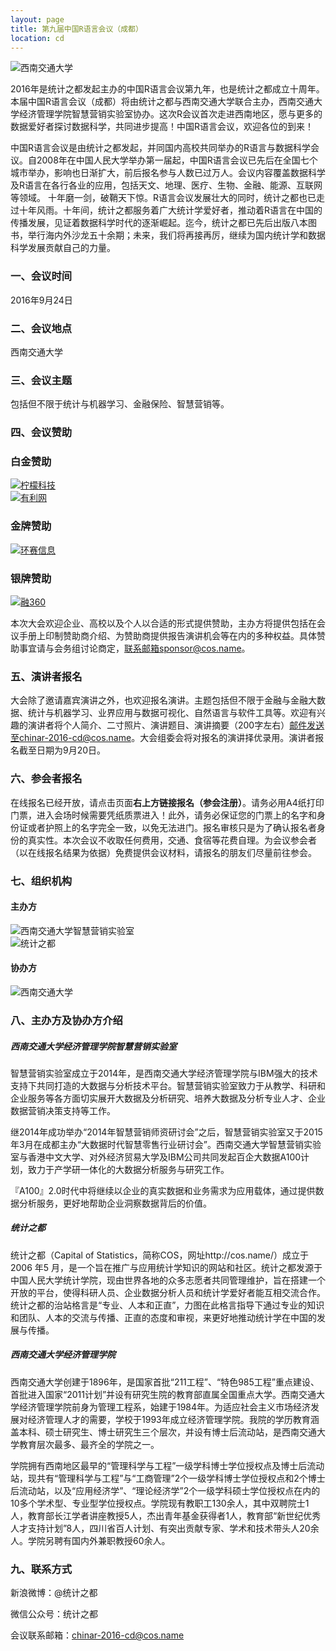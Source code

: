 ```yaml
---
layout: page
title: 第九届中国R语言会议（成都）
location: cd
---
```


<!-- picture -->
<div class="row">
  <div class="col-md-10 col-md-offset-1 text-center">
    <img src="{{ '/img/xinanjiaotong.jpg' | prepend: site.baseurl }}" alt="西南交通大学" class="img-responsive" />
  </div>
</div>

2016年是统计之都发起主办的中国R语言会议第九年，也是统计之都成立十周年。本届中国R语言会议（成都）将由统计之都与西南交通大学联合主办，西南交通大学经济管理学院智慧营销实验室协办。这次R会议首次走进西南地区，愿与更多的数据爱好者探讨数据科学，共同进步提高！中国R语言会议，欢迎各位的到来！

中国R语言会议是由统计之都发起，并同国内高校共同举办的R语言与数据科学会议。自2008年在中国人民大学举办第一届起，中国R语言会议已先后在全国七个城市举办，影响也日渐扩大，前后报名参与人数已过万人。会议内容覆盖数据科学及R语言在各行各业的应用，包括天文、地理、医疗、生物、金融、能源、互联网等领域。
十年磨一剑，破鞘天下惊。R语言会议发展壮大的同时，统计之都也已走过十年风雨。十年间，统计之都服务着广大统计学爱好者，推动着R语言在中国的传播发展，见证着数据科学时代的逐渐崛起。迄今，统计之都已先后出版八本图书，举行海内外沙龙五十余期；未来，我们将再接再厉，继续为国内统计学和数据科学发展贡献自己的力量。

### 一、会议时间

2016年9月24日

### 二、会议地点

西南交通大学

### 三、会议主题

包括但不限于统计与机器学习、金融保险、智慧营销等。

### 四、会议赞助

<h3 class ="text-center">白金赞助</h3>

<div class="row">
  <div class="col-md-3 col-md-offset-2 aligncenter client">
    <a href="http://www.lemoncome.com/" title="柠檬科技" target="_blank">
      <img src="{{ '/img/zanzhu-ningmengkeji.jpg' | prepend: site.qiniubaseurl }}" alt="柠檬科技" class="img-responsive center-block" />
    </a>
  </div>

  <div class="col-md-3 col-md-offset-1 aligncenter client">
    <a href="http://www.yooli.com/" title="有利网" target="_blank">
      <img src="{{ '/img/zanzhu-youli.jpg' | prepend: site.qiniubaseurl }}" alt="有利网" class="img-responsive center-block" />
    </a>
  </div>
</div>


<h3 class="text-center">金牌赞助</h3>

<div class="row">

  <div class="col-md-6 col-md-offset-3 text-center">
    <a href="http://www.hansyinfo.com/" title="环赛信息 " target="_blank">
      <img src="{{ '/img/zanzhu-huansai.jpg' | prepend: site.baseurl }}" alt="环赛信息" class="img-responsive center-block" />
    </a>
  </div>
  
</div>

<h3 class="text-center">银牌赞助</h3>

<div class="row">

  <div class="col-md-4 col-md-offset-4 text-center">
    <a href="http://www.rong360.com/" title="融360 " target="_blank">
      <img src="{{ '/img/zanzhu-rong360.jpg' | prepend: site.baseurl }}" alt="融360 " class="img-responsive center-block" />
    </a>
  </div>
  
</div>


  
本次大会欢迎企业、高校以及个人以合适的形式提供赞助，主办方将提供包括在会议手册上印制赞助商介绍、为赞助商提供报告演讲机会等在内的多种权益。具体赞助事宜请与会务组讨论商定，联系邮箱sponsor@cos.name。


### 五、演讲者报名

大会除了邀请嘉宾演讲之外，也欢迎报名演讲。主题包括但不限于金融与金融大数据、统计与机器学习、业界应用与数据可视化、自然语言与软件工具等。欢迎有兴趣的演讲者将个人简介、二寸照片、演讲题目、演讲摘要（200字左右）邮件发送至chinar-2016-cd@cos.name。大会组委会将对报名的演讲择优录用。演讲者报名截至日期为9月20日。

### 六、参会者报名

在线报名已经开放，请点击页面**右上方链接报名（参会注册）**。请务必用A4纸打印门票，进入会场时候需要凭纸质票进入！此外，请务必保证您的门票上的名字和身份证或者护照上的名字完全一致，以免无法进门。报名审核只是为了确认报名者身份的真实性。本次会议不收取任何费用，交通、食宿等花费自理。为会议参会者（以在线报名结果为依据）免费提供会议材料，请报名的朋友们尽量前往参会。

### 七、组织机构

#### 主办方

<!-- picture -->
<div class="row">
  <div class="col-md-6 col-md-offset-2 text-center">
    <img src="{{ '/img/xinanjiaotong_smart.jpg' | prepend: site.qiniubaseurl }}" alt="西南交通大学智慧营销实验室" class="img-responsive" />
  </div>
</div>

<!-- picture -->
<div class="row">
  <div class="col-md-10 col-md-offset-1 text-center">
    <img src="{{ '/img/cos.png' | prepend: site.qiniubaseurl }}" alt="统计之都" class="img-responsive" />
  </div>
</div>


#### 协办方

<!-- picture -->
<div class="row">
  <div class="col-md-10 col-md-offset-1 text-center">
    <img src="{{ '/img/xnjt.png' | prepend: site.qiniubaseurl }}" alt="西南交通大学" class="img-responsive" />
  </div>
</div>


### 八、主办方及协办方介绍

##### 西南交通大学经济管理学院智慧营销实验室

智慧营销实验室成立于2014年，是西南交通大学经济管理学院与IBM强大的技术支持下共同打造的大数据与分析技术平台。智慧营销实验室致力于从教学、科研和企业服务等各方面切实展开大数据及分析研究、培养大数据及分析专业人才、企业数据营销决策支持等工作。

继2014年成功举办“2014年智慧营销师资研讨会”之后，智慧营销实验室又于2015年3月在成都主办“大数据时代智慧零售行业研讨会”。西南交通大学智慧营销实验室与香港中文大学、对外经济贸易大学及IBM公司共同发起百企大数据A100计划，致力于产学研一体化的大数据分析服务与研究工作。

『A100』2.0时代中将继续以企业的真实数据和业务需求为应用载体，通过提供数据分析服务，更好地帮助企业洞察数据背后的价值。


##### 统计之都

统计之都（Capital of Statistics，简称COS，网址http://cos.name/）成立于2006 年5 月，是一个旨在推广与应用统计学知识的网站和社区。统计之都发源于中国人民大学统计学院，现由世界各地的众多志愿者共同管理维护，旨在搭建一个开放的平台，使得科研人员、企业数据分析人员和统计学爱好者能互相交流合作。统计之都的治站格言是“专业、人本和正直”，力图在此格言指导下通过专业的知识和团队、人本的交流与传播、正直的态度和审视，来更好地推动统计学在中国的发展与传播。

##### 西南交通大学经济管理学院

西南交通大学创建于1896年，是国家首批“211工程”、“特色985工程”重点建设、首批进入国家“2011计划”并设有研究生院的教育部直属全国重点大学。西南交通大学经济管理学院前身为管理工程系，始建于1984年。为适应社会主义市场经济发展对经济管理人才的需要，学校于1993年成立经济管理学院。我院的学历教育涵盖本科、硕士研究生、博士研究生三个层次，并设有博士后流动站，是西南交通大学教育层次最多、最齐全的学院之一。

学院拥有西南地区最早的“管理科学与工程”一级学科博士学位授权点及博士后流动站，现共有“管理科学与工程”与“工商管理”2个一级学科博士学位授权点和2个博士后流动站，以及“应用经济学”、“理论经济学”2个一级学科硕士学位授权点在内的10多个学术型、专业型学位授权点。学院现有教职工130余人，其中双聘院士1人，教育部长江学者讲座教授5人，杰出青年基金获得者1人，教育部“新世纪优秀人才支持计划”8人，四川省百人计划、有突出贡献专家、学术和技术带头人20余人。学院另聘有国内外兼职教授60余人。


### 九、联系方式

新浪微博：@统计之都

微信公众号：统计之都

会议联系邮箱：chinar-2016-cd@cos.name

